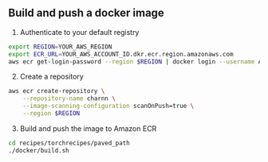 ## Build and push a docker image

1. Authenticate to your default registry
```bash
export REGION=YOUR_AWS_REGION
export ECR_URL=YOUR_AWS_ACCOUNT_ID.dkr.ecr.region.amazonaws.com
aws ecr get-login-password --region $REGION | docker login --username AWS --password-stdin $ECR_URL
```
2. Create a repository
```bash
aws ecr create-repository \
    --repository-name charnn \
    --image-scanning-configuration scanOnPush=true \
    --region $REGION
```
3. Build and push the image to Amazon ECR
```bash
cd recipes/torchrecipes/paved_path
./docker/build.sh
```
